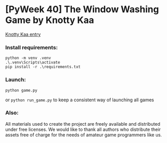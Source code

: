 # [PyWeek 40] The Window Washing Game by Knotty Kaa

[Knotty Kaa entry](https://pyweek.org/e/KnottyKaa40/)


### Install requirements:

```commandline
python -m venv .venv
.\.venv\Scripts\activate
pip install -r .\requirements.txt
```

### Launch:

```commandline
python game.py
```

or `python run_game.py` to keep a consistent way of launching all games  


### Also:

All materials used to create the project are freely available and distributed under free licenses.
We would like to thank all authors who distribute their assets free of charge for the needs of amateur game programmers like us.